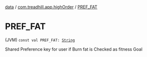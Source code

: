 [data](../index.md) / [com.treadhill.app.highOrder](index.md) / [PREF_FAT](./-p-r-e-f_-f-a-t.md)

# PREF_FAT

(JVM) `const val PREF_FAT: `[`String`](https://kotlinlang.org/api/latest/jvm/stdlib/kotlin/-string/index.html)

Shared Preference key for user if Burn fat is Checked as fitness Goal

